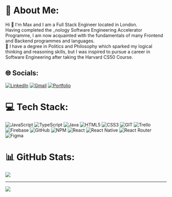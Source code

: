 # 💫 About Me:

Hi 👋 I'm Max and I am a Full Stack Engineer located in London.<br>
Having completed the \_nology Software Engineering Accelerator Programme, I am now acquainted with the fundamentals of many Frontend and Backend programmes and languages.<br>
💬 I have a degree in Politics and Philosophy which sparked my logical thinking and reasoning skills, but I was inspired to pursue a career in Software Engineering after taking the Harvard CS50 Course.<br>


## 🌐 Socials:

[![LinkedIn](https://img.shields.io/badge/LinkedIn-0077B5?style=for-the-badge&logo=linkedin&logoColor=white)](https://linkedin.com/in/maxswaine)
[![Gmail](https://img.shields.io/badge/Gmail-D14836?style=for-the-badge&logo=gmail&logoColor=white)](mailto:maxswainework@gmail.com)
[![Portfolio](https://img.shields.io/badge/website-000000?style=for-the-badge&logo=About.me&logoColor=white)](https://portfolio-f9abe.web.app/)

# 💻 Tech Stack:

![JavaScript](https://img.shields.io/badge/javascript-%23323330.svg?style=for-the-badge&logo=javascript&logoColor=%23F7DF1E) ![TypeScript](https://img.shields.io/badge/typescript-%23007ACC.svg?style=for-the-badge&logo=typescript&logoColor=white) ![Java](https://img.shields.io/badge/java-%23ED8B00.svg?style=for-the-badge&logo=java&logoColor=white) ![HTML5](https://img.shields.io/badge/html5-%23E34F26.svg?style=for-the-badge&logo=html5&logoColor=white) ![CSS3](https://img.shields.io/badge/css3-%231572B6.svg?style=for-the-badge&logo=css3&logoColor=white) ![GIT](https://img.shields.io/badge/Git-fc6d26?style=for-the-badge&logo=git&logoColor=white) ![Trello](https://img.shields.io/badge/Trello-%23026AA7.svg?style=for-the-badge&logo=Trello&logoColor=white) ![Firebase](https://img.shields.io/badge/firebase-%23039BE5.svg?style=for-the-badge&logo=firebase) ![GitHub](https://img.shields.io/badge/GitHub-%23121011.svg?style=for-the-badge&logo=github&logoColor=white) ![NPM](https://img.shields.io/badge/NPM-%23000000.svg?style=for-the-badge&logo=npm&logoColor=white) ![React](https://img.shields.io/badge/react-%2320232a.svg?style=for-the-badge&logo=react&logoColor=%2361DAFB) ![React Native](https://img.shields.io/badge/react_native-%2320232a.svg?style=for-the-badge&logo=react&logoColor=%2361DAFB) ![React Router](https://img.shields.io/badge/React_Router-CA4245?style=for-the-badge&logo=react-router&logoColor=white) ![Figma](https://img.shields.io/badge/figma-%23F24E1E.svg?style=for-the-badge&logo=figma&logoColor=white)

# 📊 GitHub Stats:

![](https://github-readme-stats.vercel.app/api/top-langs/?username=maxswaine&theme=dark&hide_border=false&include_all_commits=true&count_private=false&layout=compact)

---

[![](https://visitcount.itsvg.in/api?id=maxswaine&icon=2&color=1)](https://visitcount.itsvg.in)

<!-- Proudly created with GPRM ( https://gprm.itsvg.in ) -->
